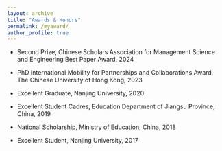 ```yaml
---
layout: archive
title: "Awards & Honors"
permalink: /myaward/
author_profile: true
---
```


- Second Prize, Chinese Scholars Association for Management Science and Engineering Best Paper Award, 2024

- PhD International Mobility for Partnerships and Collaborations Award, The Chinese University of Hong Kong, 2023

- Excellent Graduate, Nanjing University, 2020

- Excellent Student Cadres, Education Department of Jiangsu Province, China, 2019
  
- National Scholarship, Ministry of Education, China, 2018

- Excellent Student, Nanjing University, 2017

